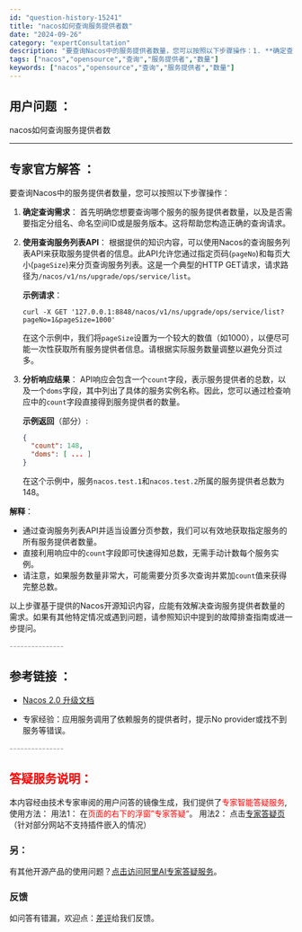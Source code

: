 ```yaml
---
id: "question-history-15241"
title: "nacos如何查询服务提供者数"
date: "2024-09-26"
category: "expertConsultation"
description: "要查询Nacos中的服务提供者数量，您可以按照以下步骤操作：1. **确定查询需求**：   首先明确您想要查询哪个服务的服务提供者数量，以及是否需要指定分组名、命名空间ID或是服务版本。这将帮助您构造正确的查询请求。2. **使用查询服务列表API**：   根据提供的知识内容，可以使用Nacos"
tags: ["nacos","opensource","查询","服务提供者","数量"]
keywords: ["nacos","opensource","查询","服务提供者","数量"]
---
```


## 用户问题 ： 
 nacos如何查询服务提供者数  

---------------
## 专家官方解答 ：

要查询Nacos中的服务提供者数量，您可以按照以下步骤操作：

1. **确定查询需求**：
   首先明确您想要查询哪个服务的服务提供者数量，以及是否需要指定分组名、命名空间ID或是服务版本。这将帮助您构造正确的查询请求。

2. **使用查询服务列表API**：
   根据提供的知识内容，可以使用Nacos的查询服务列表API来获取服务提供者的信息。此API允许您通过指定页码(`pageNo`)和每页大小(`pageSize`)来分页查询服务列表。这是一个典型的HTTP GET请求，请求路径为`/nacos/v1/ns/upgrade/ops/service/list`。

   **示例请求**：
   ```shell
   curl -X GET '127.0.0.1:8848/nacos/v1/ns/upgrade/ops/service/list?pageNo=1&pageSize=1000'
   ```
   在这个示例中，我们将`pageSize`设置为一个较大的数值（如1000），以便尽可能一次性获取所有服务提供者信息。请根据实际服务数量调整以避免分页过多。

3. **分析响应结果**：
   API响应会包含一个`count`字段，表示服务提供者的总数，以及一个`doms`字段，其中列出了具体的服务实例名称。因此，您可以通过检查响应中的`count`字段直接得到服务提供者的数量。

   **示例返回**（部分）:
   ```json
   {
     "count": 148,
     "doms": [ ... ]
   }
   ```
   在这个示例中，服务`nacos.test.1`和`nacos.test.2`所属的服务提供者总数为148。

**解释**：
- 通过查询服务列表API并适当设置分页参数，我们可以有效地获取指定服务的所有服务提供者数量。
- 直接利用响应中的`count`字段即可快速得知总数，无需手动计数每个服务实例。
- 请注意，如果服务数量非常大，可能需要分页多次查询并累加`count`值来获得完整总数。

以上步骤基于提供的Nacos开源知识内容，应能有效解决查询服务提供者数量的需求。如果有其他特定情况或遇到问题，请参照知识中提到的故障排查指南或进一步提问。


<font color="#949494">---------------</font> 


## 参考链接 ：

* [Nacos 2.0 升级文档](https://nacos.io/docs/latest/upgrading/200-upgrading)
 
 * 专家经验：应用服务调用了依赖服务的提供者时，提示No provider或找不到服务等错误。 


 <font color="#949494">---------------</font> 
 


## <font color="#FF0000">答疑服务说明：</font> 

本内容经由技术专家审阅的用户问答的镜像生成，我们提供了<font color="#FF0000">专家智能答疑服务</font>,使用方法：
用法1： 在<font color="#FF0000">页面的右下的浮窗”专家答疑“</font>。
用法2： 点击[专家答疑页](https://answer.opensource.alibaba.com/docs/intro)（针对部分网站不支持插件嵌入的情况）
### 另：


有其他开源产品的使用问题？[点击访问阿里AI专家答疑服务](https://answer.opensource.alibaba.com/docs/intro)。
### 反馈
如问答有错漏，欢迎点：[差评](https://ai.nacos.io/user/feedbackByEnhancerGradePOJOID?enhancerGradePOJOId=15264)给我们反馈。
